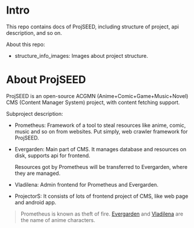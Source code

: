 # Intro

This repo contains docs of ProjSEED, including structure of project, api description, and so on.

About this repo:

* structure_info_images: Images about project structure.



# About ProjSEED

ProjSEED is an open-source ACGMN (Anime+Comic+Game+Music+Novel) CMS (Content Manager System) project, with content fetching support.

Subproject description:

* Prometheus: Framework of a tool to steal resources like anime, comic, music and so on from websites. Put simply, web crawler framework for ProjSEED.

* Evergarden: Main part of CMS. It manages database and resources on disk,  supports api for frontend.

  Resources got by Prometheus will be transferred to Evergarden, where they are managed.

* Vladilena: Admin frontend for Prometheus and Evergarden.

* ProjectorS: It consists of lots of frontend project of CMS, like web page and android app.

> Prometheus is known as theft of fire. [Evergarden](https://en.wikipedia.org/wiki/Violet_Evergarden) and [Vladilena](https://86-eighty-six.fandom.com/wiki/Vladilena_Miliz%C3%A9) are the name of anime characters.
